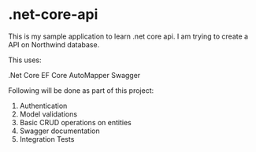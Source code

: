 # .net-core-api

This is my sample application to learn .net core api.
I am trying to create a API on Northwind database. 

This uses:

.Net Core
EF Core
AutoMapper
Swagger

Following will be done as part of this project:

1. Authentication
2. Model validations
3. Basic CRUD operations on entities
4. Swagger documentation
5. Integration Tests
